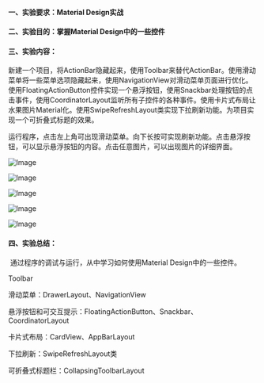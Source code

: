 #### 一、实验要求：Material Design实战

#### 二、实验目的：掌握Material Design中的一些控件

#### 三、实验内容：

​	新建一个项目，将ActionBar隐藏起来，使用Toolbar来替代ActionBar。使用滑动菜单将一些菜单选项隐藏起来，使用NavigationView对滑动菜单页面进行优化。使用FloatingActionButton控件实现一个悬浮按钮，使用Snackbar处理按钮的点击事件，使用CoordinatorLayout监听所有子控件的各种事件。使用卡片式布局让水果图片Material化。使用SwipeRefreshLayout类实现下拉刷新功能。为项目实现一个可折叠式标题的效果。

​	运行程序，点击左上角可出现滑动菜单。向下长按可实现刷新功能。点击悬浮按钮，可以显示悬浮按钮的内容。点击任意图片，可以出现图片的详细界面。

![Image](https://github.com/owahaha/2018118126_Android/raw/master/%E5%AE%9E%E9%AA%8C%E5%8D%81%E4%BA%8C%20Material%20Design/%E5%9B%BE%E7%89%87/1.png)

![Image](https://github.com/owahaha/2018118126_Android/raw/master/%E5%AE%9E%E9%AA%8C%E5%8D%81%E4%BA%8C%20Material%20Design/%E5%9B%BE%E7%89%87/2.png)

![Image](https://github.com/owahaha/2018118126_Android/raw/master/%E5%AE%9E%E9%AA%8C%E5%8D%81%E4%BA%8C%20Material%20Design/%E5%9B%BE%E7%89%87/3.png)

![Image](https://github.com/owahaha/2018118126_Android/raw/master/%E5%AE%9E%E9%AA%8C%E5%8D%81%E4%BA%8C%20Material%20Design/%E5%9B%BE%E7%89%87/4.png)

![Image](https://github.com/owahaha/2018118126_Android/raw/master/%E5%AE%9E%E9%AA%8C%E5%8D%81%E4%BA%8C%20Material%20Design/%E5%9B%BE%E7%89%87/5.png)

#### 四、实验总结：

​	通过程序的调试与运行，从中学习如何使用Material Design中的一些控件。

Toolbar

滑动菜单：DrawerLayout、NavigationView

悬浮按钮和可交互提示：FloatingActionButton、Snackbar、CoordinatorLayout

卡片式布局：CardView、AppBarLayout

下拉刷新：SwipeRefreshLayout类

可折叠式标题栏：CollapsingToolbarLayout                                        